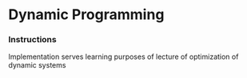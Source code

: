 # Dynamic Programming

### Instructions

Implementation serves learning purposes of lecture of optimization of dynamic systems 
